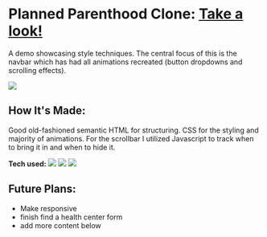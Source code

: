 

# Planned Parenthood Clone: <a target="_blank" href="https://plannedparenthoodclone.netlify.app/" >Take a look!</a> 
A demo showcasing style techniques.  The central focus of this is the navbar which has had all animations recreated (button dropdowns and scrolling effects).


<img src=https://user-images.githubusercontent.com/97787737/177433896-39d912ff-4638-4a1c-947b-eb5d81cf26e5.png>


## How It's Made:
Good old-fashioned semantic HTML for structuring.  CSS for the styling and majority of animations.  For the scrollbar I utilized Javascript to track when to bring it in and when to hide it.

**Tech used:** 
    <img src="https://img.shields.io/static/v1?label=|&message=HTML5&color=23555f&style=plastic&logo=html5"/>
    <img src="https://img.shields.io/static/v1?label=|&message=CSS3&color=285f65&style=plastic&logo=css3"/>
    <img src="https://img.shields.io/static/v1?label=|&message=JAVASCRIPT&color=3c7f5d&style=plastic&logo=javascript"/>
    


## Future Plans:

- Make responsive
- finish find a health center form
- add more content below
